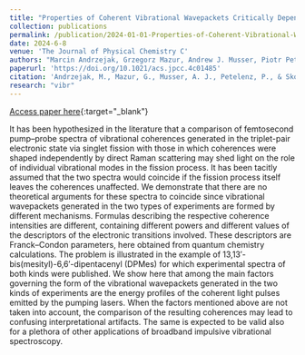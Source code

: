 ```yaml
---
title: "Properties of Coherent Vibrational Wavepackets Critically Depend on the Method of Their Generation"
collection: publications
permalink: /publication/2024-01-01-Properties-of-Coherent-Vibrational-Wavepackets-Critically-Depend-on-the-Method-of-Their-Generation
date: 2024-6-8
venue: 'The Journal of Physical Chemistry C'
authors: "Marcin Andrzejak, Grzegorz Mazur, Andrew J. Musser, Piotr Petelenz, Tomasz Skóra"
paperurl: 'https://doi.org/10.1021/acs.jpcc.4c01485'
citation: 'Andrzejak, M., Mazur, G., Musser, A. J., Petelenz, P., & Skóra, T. Properties of Coherent Vibrational Wavepackets Critically Depend on the Method of Their Generation. The Journal of Physical Chemistry C (2024)'
research: "vibr"
---
```

[Access paper here](https://doi.org/10.1021/acs.jpcc.4c01485){:target="_blank"}

It has been hypothesized in the literature that a comparison of femtosecond pump–probe spectra of vibrational coherences generated in the triplet-pair electronic state via singlet fission with those in which coherences were shaped independently by direct Raman scattering may shed light on the role of individual vibrational modes in the fission process. It has been tacitly assumed that the two spectra would coincide if the fission process itself leaves the coherences unaffected. We demonstrate that there are no theoretical arguments for these spectra to coincide since vibrational wavepackets generated in the two types of experiments are formed by different mechanisms. Formulas describing the respective coherence intensities are different, containing different powers and different values of the descriptors of the electronic transitions involved. These descriptors are Franck–Condon parameters, here obtained from quantum chemistry calculations. The problem is illustrated in the example of 13,13′-bis(mesityl)-6,6′-dipentacenyl (DPMes) for which experimental spectra of both kinds were published. We show here that among the main factors governing the form of the vibrational wavepackets generated in the two kinds of experiments are the energy profiles of the coherent light pulses emitted by the pumping lasers. When the factors mentioned above are not taken into account, the comparison of the resulting coherences may lead to confusing interpretational artifacts. The same is expected to be valid also for a plethora of other applications of broadband impulsive vibrational spectroscopy.